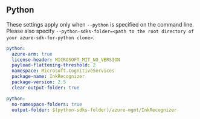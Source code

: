## Python

These settings apply only when `--python` is specified on the command line.
Please also specify `--python-sdks-folder=<path to the root directory of your azure-sdk-for-python clone>`.

```yaml $(python)
python:
  azure-arm: true
  license-header: MICROSOFT_MIT_NO_VERSION
  payload-flattening-threshold: 2
  namespace: Microsoft.CognitiveServices
  package-name: InkRecognizer
  package-version: 2.5
  clear-output-folder: true
```

```yaml $(python)
python:
  no-namespace-folders: true
  output-folder: $(python-sdks-folder)/azure-mgmt/InkRecognizer
```
